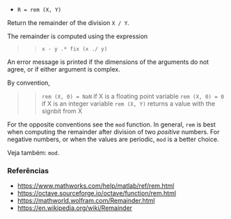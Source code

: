 *  `R = rem (X, Y)`

Return the remainder of the division `X / Y`.

The remainder is computed using the expression

>> `x - y .* fix (x ./ y)`

An error message is printed if the dimensions of the arguments do
not agree, or if either argument is complex.

By convention,

>> `rem (X, 0) = NaN`  if X is a floating point variable
>> `rem (X, 0) = 0`    if X is an integer variable
>> `rem (X, Y)`  returns a value with the signbit from X

For the opposite conventions see the `mod` function.  In general,
`rem` is best when computing the remainder after division of two
*positive* numbers.  For negative numbers, or when the values are
periodic, `mod` is a better choice.

Veja também: `mod`.

### Referências

* https://www.mathworks.com/help/matlab/ref/rem.html
* https://octave.sourceforge.io/octave/function/rem.html
* https://mathworld.wolfram.com/Remainder.html
* https://en.wikipedia.org/wiki/Remainder
